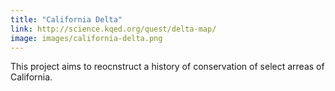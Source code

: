 ```yaml
---
title: "California Delta"
link: http://science.kqed.org/quest/delta-map/
image: images/california-delta.png
---
```

This project aims to reocnstruct a history of conservation of select arreas of California.
